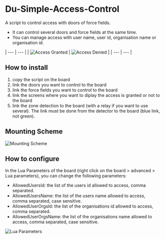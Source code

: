 # Du-Simple-Access-Control

A script to control access with doors of force fields.

- It can control several doors and force fields at the same time.
- You can manage access with user name, user id, organisation name or organisation id.


| --- | --- |
| ![Access Granted](https://raw.githubusercontent.com/Jericho1060/du-simple-access-control/main/images/screen_access_granted.png) | ![Access Denied](https://raw.githubusercontent.com/Jericho1060/du-simple-access-control/main/images/screen_access_denied.png) |
| --- | --- |

## How to install

1. copy the script on the board
2. link the doors you want to control to the board
3. link the force fields you want to control to the board
4. link the screens where you want to diplay the access is granted or not to the board
5. link the zone detection to the board (with a relay if you want to use several). The link must be done from the detector to the board (blue link, not green).

## Mounting Scheme

![Mounting Scheme](https://raw.githubusercontent.com/Jericho1060/du-simple-access-control/main/images/mounting_scheme.png)

## How to configure

In the Lua Parameters of the board (right click on the board > advanced > Lua parameters), you can change the following parameters:
- AllowedUsersId: the list of the users id allowed to access, comma separated.
- AllowedUsersName: the list of the users name allowed to access, comma separated, case sensitive.
- AllowedUserOrgsId: the list of the organisations id allowed to access, comma separated.
- AllowedUserOrgsName: the list of the organisations name allowed to access, comma separated, case sensitive.

![Lua Parameters](https://raw.githubusercontent.com/Jericho1060/du-simple-access-control/main/images/lua_parameters.png)